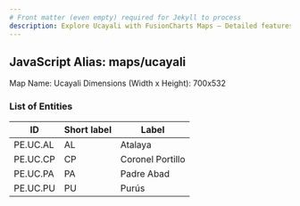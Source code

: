 ```yaml
---
# Front matter (even empty) required for Jekyll to process
description: Explore Ucayali with FusionCharts Maps – Detailed features for seamless integration. Try now & enhance your data visualization today! 
---
```


## JavaScript Alias: maps/ucayali

Map Name: Ucayali
Dimensions (Width x Height): 700x532


### List of Entities

ID | Short label | Label
---|---|---|
PE.UC.AL| AL | Atalaya
PE.UC.CP| CP | Coronel Portillo
PE.UC.PA| PA | Padre Abad
PE.UC.PU| PU | Purús
